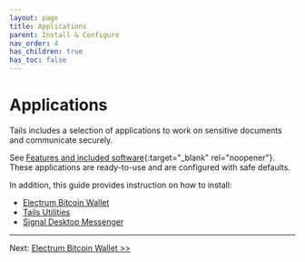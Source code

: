 ```yaml
---
layout: page
title: Applications
parent: Install & Configure
nav_order: 4
has_children: true
has_toc: false
---
```


# Applications

Tails includes a selection of applications to work on sensitive documents and communicate securely.

See [Features and included software](https://tails.boum.org/doc/about/features/index.en.html){:target="_blank" rel="noopener"}.
These applications are ready-to-use and are configured with safe defaults.

In addition, this guide provides instruction on how to install:
* [Electrum Bitcoin Wallet](electrum.html)
* [Tails Utilities](tails_utilities.html)
* [Signal Desktop Messenger](signal.html)

---
Next:  [Electrum Bitcoin Wallet >>](electrum.html)
